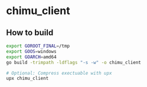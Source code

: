 # chimu_client

## How to build
~~~~bash
export GOROOT_FINAL=/tmp
export GOOS=windows
export GOARCH=amd64
go build -trimpath -ldflags "-s -w" -o chimu_client

# Optional: Compress exectuable with upx
upx chimu_client
~~~~
